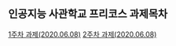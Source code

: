 인공지능 사관학교 프리코스 과제목차
----------------------------------------
[1주차 과제(2020.06.08)](https://github.com/sxzeu/precourse_gj/blob/master/1%EC%A3%BC%EC%B0%A8.ipynb)
[2주차 과제(2020.06.08)](https://github.com/sxzeu/precourse_gj/blob/master/2%E1%84%8C%E1%85%AE%E1%84%8E%E1%85%A1%E1%84%80%E1%85%AA%E1%84%8C%E1%85%A6.ipynb)

